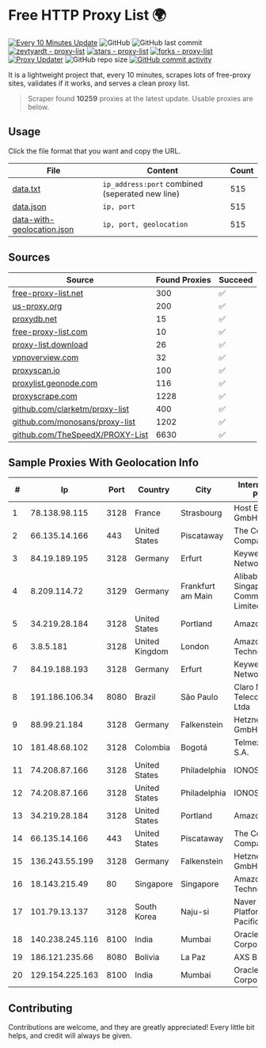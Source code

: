 
# Free HTTP Proxy List 🌍

[![Every 10 Minutes Update](https://github.com/mertguvencli/http-proxy-list/actions/workflows/main.yml/badge.svg?branch=main)](https://github.com/mertguvencli/http-proxy-list/actions/workflows/main.yml)
![GitHub](https://img.shields.io/github/license/mertguvencli/http-proxy-list)
![GitHub last commit](https://img.shields.io/github/last-commit/mertguvencli/http-proxy-list)
[![zevtyardt - proxy-list](https://img.shields.io/static/v1?label=zevtyardt&message=proxy-list&color=blue&logo=github)](https://github.com/zevtyardt/proxy-list "Go to GitHub repo")
[![stars - proxy-list](https://img.shields.io/github/stars/zevtyardt/proxy-list?style=social)](https://github.com/zevtyardt/proxy-list)
[![forks - proxy-list](https://img.shields.io/github/forks/zevtyardt/proxy-list?style=social)](https://github.com/zevtyardt/proxy-list)
[![Proxy Updater](https://github.com/zevtyardt/proxy-list/workflows/Proxy%20Updater/badge.svg)](https://github.com/zevtyardt/proxy-list/actions?query=workflow:"Proxy+Updater")
![GitHub repo size](https://img.shields.io/github/repo-size/zevtyardt/proxy-list)
[![GitHub commit activity](https://img.shields.io/github/commit-activity/m/zevtyardt/proxy-list?logo=commits)](https://github.com/zevtyardt/proxy-list/commits/main)

It is a lightweight project that, every 10 minutes, scrapes lots of free-proxy sites, validates if it works, and serves a clean proxy list.

> Scraper found **10259** proxies at the latest update. Usable proxies are below.

## Usage

Click the file format that you want and copy the URL.

|File|Content|Count|
|----|-------|-----|
|[data.txt](https://raw.githubusercontent.com/mertguvencli/http-proxy-list/main/proxy-list/data.txt)|`ip_address:port` combined (seperated new line)|515|
|[data.json](https://raw.githubusercontent.com/mertguvencli/http-proxy-list/main/proxy-list/data.json)|`ip, port`|515|
|[data-with-geolocation.json](https://raw.githubusercontent.com/mertguvencli/http-proxy-list/main/proxy-list/data-with-geolocation.json)|`ip, port, geolocation`|515|

## Sources

|Source|Found Proxies|Succeed|
|------|-------------|-------|
|[free-proxy-list.net](https://free-proxy-list.net)|300|✅|
|[us-proxy.org](https://www.us-proxy.org)|200|✅|
|[proxydb.net](http://proxydb.net)|15|✅|
|[free-proxy-list.com](https://free-proxy-list.com/?page=&port=&type%5B%5D=http&type%5B%5D=https&up_time=0&search=Search)|10|✅|
|[proxy-list.download](https://www.proxy-list.download/HTTP)|26|✅|
|[vpnoverview.com](https://vpnoverview.com/privacy/anonymous-browsing/free-proxy-servers)|32|✅|
|[proxyscan.io](https://www.proxyscan.io)|100|✅|
|[proxylist.geonode.com](https://proxylist.geonode.com/api/proxy-list?limit=300&page=1&sort_by=lastChecked&sort_type=desc&protocols=http,https)|116|✅|
|[proxyscrape.com](https://api.proxyscrape.com/v2/?request=displayproxies&protocol=http&timeout=10000&country=all&ssl=all&anonymity=all)|1228|✅|
|[github.com/clarketm/proxy-list](https://raw.githubusercontent.com/clarketm/proxy-list/master/proxy-list-raw.txt)|400|✅|
|[github.com/monosans/proxy-list](https://raw.githubusercontent.com/monosans/proxy-list/main/proxies/http.txt)|1202|✅|
|[github.com/TheSpeedX/PROXY-List](https://raw.githubusercontent.com/TheSpeedX/PROXY-List/master/http.txt)|6630|✅|


## Sample Proxies With Geolocation Info

|#|Ip|Port|Country|City|Internet Service Provider|
|-|--|----|-------|----|-------------------------|
|1|78.138.98.115|3128|France|Strasbourg|Host Europe GmbH|
|2|66.135.14.166|443|United States|Piscataway|The Constant Company, LLC|
|3|84.19.189.195|3128|Germany|Erfurt|Keyweb AG IP Network|
|4|8.209.114.72|3129|Germany|Frankfurt am Main|Alibaba.com Singapore E-Commerce Private Limited|
|5|34.219.28.184|3128|United States|Portland|Amazon.com, Inc.|
|6|3.8.5.181|3128|United Kingdom|London|Amazon Technologies Inc.|
|7|84.19.188.193|3128|Germany|Erfurt|Keyweb AG IP Network|
|8|191.186.106.34|8080|Brazil|São Paulo|Claro NXT Telecomunicacoes Ltda|
|9|88.99.21.184|3128|Germany|Falkenstein|Hetzner Online GmbH|
|10|181.48.68.102|3128|Colombia|Bogotá|Telmex Colombia S.A.|
|11|74.208.87.166|3128|United States|Philadelphia|IONOS SE|
|12|74.208.87.166|3128|United States|Philadelphia|IONOS SE|
|13|34.219.28.184|3128|United States|Portland|Amazon.com, Inc.|
|14|66.135.14.166|443|United States|Piscataway|The Constant Company, LLC|
|15|136.243.55.199|3128|Germany|Falkenstein|Hetzner Online GmbH|
|16|18.143.215.49|80|Singapore|Singapore|Amazon Technologies Inc.|
|17|101.79.13.137|3128|South Korea|Naju-si|Naver Business Platform Asia Pacific Pte. Ltd.|
|18|140.238.245.116|8100|India|Mumbai|Oracle Corporation|
|19|186.121.235.66|8080|Bolivia|La Paz|AXS Bolivia S. A.|
|20|129.154.225.163|8100|India|Mumbai|Oracle Corporation|



## Contributing

Contributions are welcome, and they are greatly appreciated! Every
little bit helps, and credit will always be given.

